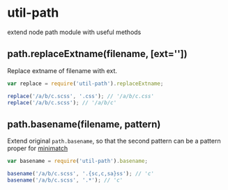 # util-path
extend node path module with useful methods

## path.replaceExtname(filename, [ext=''])

Replace extname of filename with ext.

```javascript
var replace = require('util-path').replaceExtname;

replace('/a/b/c.scss', '.css'); // '/a/b/c.css'
replace('/a/b/c.scss'); // '/a/b/c'
```

## path.basename(filename, pattern)

Extend original `path.basename`, so that the second pattern can be a pattern proper for [minimatch](https://www.npmjs.com/package/minimatch)

```javascript
var basename = require('util-path').basename;

basename('/a/b/c.scss', '.{sc,c,sa}ss'); // 'c'
basename('/a/b/c.scss', '.*'); // 'c'
```

